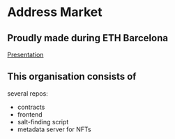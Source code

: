 # Address Market

## Proudly made during ETH Barcelona

[Presentation](https://docs.google.com/presentation/d/1BMHDSROMF2P4M7C3iZKPVcE9pVHdQoJPEC4xqgvkZIE)

## This organisation consists of
several repos:
- contracts
- frontend
- salt-finding script
- metadata server for NFTs
